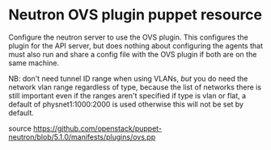 # Neutron OVS plugin puppet resource

Configure the neutron server to use the OVS plugin.
This configures the plugin for the API server, but does nothing
about configuring the agents that must also run and share a config
file with the OVS plugin if both are on the same machine.

NB: don't need tunnel ID range when using VLANs,
*but* you do need the network vlan range regardless of type,
because the list of networks there is still important
even if the ranges aren't specified
if type is vlan or flat, a default of physnet1:1000:2000 is used
otherwise this will not be set by default.

source https://github.com/openstack/puppet-neutron/blob/5.1.0/manifests/plugins/ovs.pp